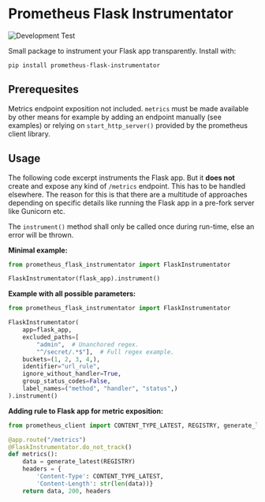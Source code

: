 # Prometheus Flask Instrumentator

![Development Test](https://github.com/trallnag/prometheus-flask-instrumentator/workflows/Development%20Test/badge.svg?branch=dev)

Small package to instrument your Flask app transparently. Install with:

    pip install prometheus-flask-instrumentator

## Prerequesites

Metrics endpoint exposition not included. `metrics` must be made available by 
other means for example by adding an endpoint manually (see examples) or 
relying on `start_http_server()` provided by the prometheus client library.

## Usage

The following code excerpt instruments the Flask app. But it **does not** 
create and expose any kind of `/metrics` endpoint. This has to be handled 
elsewhere. The reason for this is that there are a multitude of approaches 
depending on specific details like running the Flask app in a pre-fork server 
like Gunicorn etc.

The `instrument()` method shall only be called once during run-time, else an 
error will be thrown.

**Minimal example:**

```python
from prometheus_flask_instrumentator import FlaskInstrumentator

FlaskInstrumentator(flask_app).instrument()
```

**Example with all possible parameters:**

```python
from prometheus_flask_instrumentator import FlaskInstrumentator

FlaskInstrumentator(
    app=flask_app,
    excluded_paths=[
        "admin",  # Unanchored regex.
        "^/secret/.*$"],  # Full regex example.  
    buckets=(1, 2, 3, 4,),
    identifier="url_rule",
    ignore_without_handler=True,
    group_status_codes=False,
    label_names=("method", "handler", "status",)
).instrument()
```

**Adding rule to Flask app for metric exposition:**

```python
from prometheus_client import CONTENT_TYPE_LATEST, REGISTRY, generate_latest

@app.route("/metrics")
@FlaskInstrumentator.do_not_track()
def metrics():
    data = generate_latest(REGISTRY)
    headers = {
        'Content-Type': CONTENT_TYPE_LATEST,
        'Content-Length': str(len(data))}
    return data, 200, headers
```
